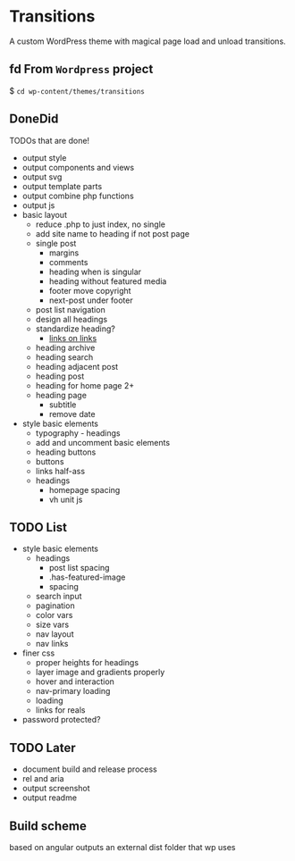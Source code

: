 # Transitions
A custom WordPress theme with magical page load and unload transitions.

## fd From `Wordpress` project
$ `cd wp-content/themes/transitions`


## DoneDid 
TODOs that are done!
- output style
- output components and views
- output svg
- output template parts
- output combine php functions
- output js
- basic layout
	- reduce .php to just index, no single
	- add site name to heading if not post page
	- single post
		- margins 
		- comments
		- heading when is singular
		- heading without featured media
		- footer move copyright
		- next-post under footer
	- post list navigation
	- design all headings
	- standardize heading?
		- [links on links](https://www.sarasoueidan.com/blog/nested-links/)
	- heading archive
	- heading search
	- heading adjacent post
	- heading post
	- heading for home page 2+
	- heading page
		- subtitle
		- remove date
- style basic elements
	- typography - headings
	- add and uncomment basic elements
	- heading buttons
	- buttons
	- links half-ass
	- headings
		- homepage spacing
		- vh unit js


## TODO List
- style basic elements
	- headings
		- post list spacing
		- .has-featured-image
		- spacing
	- search input
	- pagination
	- color vars
	- size vars
	- nav layout
	- nav links
- finer css
	- proper heights for headings
	- layer image and gradients properly
	- hover and interaction
	- nav-primary loading
	- loading
	- links for reals
- password protected? 


## TODO Later
- document build and release process
- rel and aria
- output screenshot
- output readme

## Build scheme
based on angular
outputs an external dist folder that wp uses